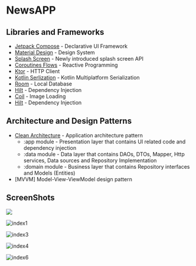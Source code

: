 # NewsAPP

## Libraries and Frameworks

- [Jetpack Compose](https://developer.android.com/jetpack/compose?) - Declarative UI Framework
- [Material Design](https://material.io/design) - Design System
- [Splash Screen](https://developer.android.com/reference/android/window/SplashScreen) - Newly introduced splash screen API
- [Coroutines Flows](https://kotlinlang.org/docs/reference/coroutines/flow.html) - Reactive Programming
- [Ktor](https://ktor.io/) - HTTP Client
- [Kotlin Serlization](https://github.com/Kotlin/kotlinx.serialization) - Kotlin Multiplatform Serialization
- [Room](https://developer.android.com/jetpack/androidx/releases/room) - Local Database
- [Hilt](http://google.github.io/hilt/) - Dependency Injection
- [Coil](https://coil-kt.github.io/coil/compose) - Image Loading
- [Hilt](http://google.github.io/hilt/) - Dependency Injection


## Architecture and Design Patterns
- [Clean Architecture](https://koenig-media.raywenderlich.com/uploads/2019/02/Clean-Architecture-Bob-650x454.png) - Application architecture pattern
	- :app module - Presentation layer that contains UI related code and dependency injection
	- :data module - Data layer that contains DAOs, DTOs, Mapper, Http services, Data sources and Repository Implementation
	- :domain module - Business layer that contains Repository interfaces and Models (Entities)
- [MVVM] Model-View-ViewModel design pattern


## ScreenShots


 <img src=https://user-images.githubusercontent.com/49728648/147401099-3989a545-f4fe-4791-8c7e-41f50546710f.jpg>


![index1](https://user-images.githubusercontent.com/49728648/147401131-d26b4e35-2d82-4a88-b078-4043a6f67c67.jpg)


![index3](https://user-images.githubusercontent.com/49728648/147401168-50629a0f-e585-4637-8e07-7c0df86539de.jpg)


![index4](https://user-images.githubusercontent.com/49728648/147401169-a7697f72-147a-4f95-9b44-a209e4caa69b.jpg)


![index6](https://user-images.githubusercontent.com/49728648/147401170-c0fdf296-80e9-45e8-b49c-4f0d9313bdae.jpg)
